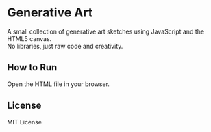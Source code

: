 # Generative Art

A small collection of generative art sketches using JavaScript and the HTML5 canvas.  
No libraries, just raw code and creativity.

## How to Run

Open the HTML file in your browser.

## License

MIT License
